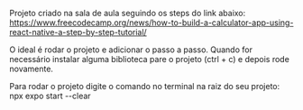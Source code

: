 Projeto criado na sala de aula seguindo os steps do link abaixo:
https://www.freecodecamp.org/news/how-to-build-a-calculator-app-using-react-native-a-step-by-step-tutorial/

O ideal é rodar o projeto e adicionar o passo a passo. Quando for necessário instalar alguma biblioteca pare o projeto (ctrl + c) e depois rode novamente.

Para rodar o projeto digite o comando no terminal na raiz do seu projeto:
npx expo start --clear
